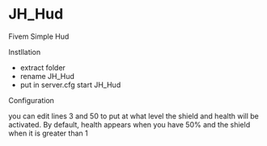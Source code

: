 # JH_Hud
Fivem Simple Hud

Instllation 

- extract folder
- rename JH_Hud
- put in server.cfg start JH_Hud 

Configuration 

you can edit lines 3 and 50 to put at what level the shield and health will be activated. By default, health appears when you have 50% and the shield when it is greater than 1
